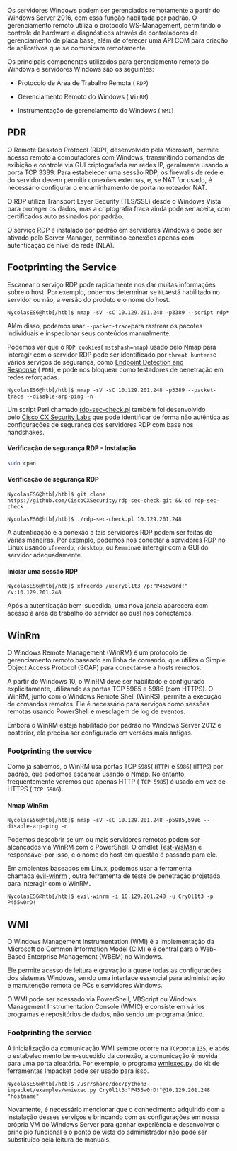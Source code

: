 Os servidores Windows podem ser gerenciados remotamente a partir do Windows Server 2016, com essa função habilitada por padrão. O gerenciamento remoto utiliza o protocolo WS-Management, permitindo o controle de hardware e diagnósticos através de controladores de gerenciamento de placa base, além de oferecer uma API COM para criação de aplicativos que se comunicam remotamente.

Os principais componentes utilizados para gerenciamento remoto do Windows e servidores Windows são os seguintes:

- Protocolo de Área de Trabalho Remota ( `RDP`)
    
- Gerenciamento Remoto do Windows ( `WinRM`)
    
- Instrumentação de gerenciamento do Windows ( `WMI`)

## PDR
O Remote Desktop Protocol (RDP), desenvolvido pela Microsoft, permite acesso remoto a computadores com Windows, transmitindo comandos de exibição e controle via GUI criptografada em redes IP, geralmente usando a porta TCP 3389. Para estabelecer uma sessão RDP, os firewalls de rede e do servidor devem permitir conexões externas, e, se NAT for usado, é necessário configurar o encaminhamento de porta no roteador NAT.

O RDP utiliza Transport Layer Security (TLS/SSL) desde o Windows Vista para proteger os dados, mas a criptografia fraca ainda pode ser aceita, com certificados auto assinados por padrão.

O serviço RDP é instalado por padrão em servidores Windows e pode ser ativado pelo Server Manager, permitindo conexões apenas com autenticação de nível de rede (NLA).

## Footprinting the Service
Escanear o serviço RDP pode rapidamente nos dar muitas informações sobre o host. Por exemplo, podemos determinar se `NLA`está habilitado no servidor ou não, a versão do produto e o nome do host.

```shell-session
NycolasES6@htb[/htb]$ nmap -sV -sC 10.129.201.248 -p3389 --script rdp*
```

Além disso, podemos usar `--packet-trace`para rastrear os pacotes individuais e inspecionar seus conteúdos manualmente.

Podemos ver que o `RDP cookies`( `mstshash=nmap`) usado pelo Nmap para interagir com o servidor RDP pode ser identificado por `threat hunters`e vários serviços de segurança, como [Endpoint Detection and Response](https://en.wikipedia.org/wiki/Endpoint_detection_and_response) ( `EDR`), e pode nos bloquear como testadores de penetração em redes reforçadas.

```shell-session
NycolasES6@htb[/htb]$ nmap -sV -sC 10.129.201.248 -p3389 --packet-trace --disable-arp-ping -n
```

Um script Perl chamado [rdp-sec-check.pl](https://github.com/CiscoCXSecurity/rdp-sec-check) também foi desenvolvido pelo [Cisco CX Security Labs](https://github.com/CiscoCXSecurity) que pode identificar de forma não autêntica as configurações de segurança dos servidores RDP com base nos handshakes.

#### Verificação de segurança RDP - Instalação
```sh
sudo cpan
```

#### Verificação de segurança RDP
```shell-session
NycolasES6@htb[/htb]$ git clone https://github.com/CiscoCXSecurity/rdp-sec-check.git && cd rdp-sec-check

NycolasES6@htb[/htb]$ ./rdp-sec-check.pl 10.129.201.248
```

A autenticação e a conexão a tais servidores RDP podem ser feitas de várias maneiras. Por exemplo, podemos nos conectar a servidores RDP no Linux usando `xfreerdp`, `rdesktop`, ou `Remmina`e interagir com a GUI do servidor adequadamente.

#### Iniciar uma sessão RDP
```shell-session
NycolasES6@htb[/htb]$ xfreerdp /u:cry0l1t3 /p:"P455w0rd!" /v:10.129.201.248
```
Após a autenticação bem-sucedida, uma nova janela aparecerá com acesso à área de trabalho do servidor ao qual nos conectamos.

## WinRm
O Windows Remote Management (WinRM) é um protocolo de gerenciamento remoto baseado em linha de comando, que utiliza o Simple Object Access Protocol (SOAP) para conectar-se a hosts remotos.

A partir do Windows 10, o WinRM deve ser habilitado e configurado explicitamente, utilizando as portas TCP 5985 e 5986 (com HTTPS). O WinRM, junto com o Windows Remote Shell (WinRS), permite a execução de comandos remotos. Ele é necessário para serviços como sessões remotas usando PowerShell e mesclagem de log de eventos.

Embora o WinRM esteja habilitado por padrão no Windows Server 2012 e posterior, ele precisa ser configurado em versões mais antigas.

### Footprinting the service
Como já sabemos, o WinRM usa portas TCP `5985`( `HTTP`) e `5986`( `HTTPS`) por padrão, que podemos escanear usando o Nmap. No entanto, frequentemente veremos que apenas HTTP ( `TCP 5985`) é usado em vez de HTTPS ( `TCP 5986`).

#### Nmap WinRm
```shell-session
NycolasES6@htb[/htb]$ nmap -sV -sC 10.129.201.248 -p5985,5986 --disable-arp-ping -n
```

Podemos descobrir se um ou mais servidores remotos podem ser alcançados via WinRM com o PowerShell. O cmdlet [Test-WsMan](https://docs.microsoft.com/en-us/powershell/module/microsoft.wsman.management/test-wsman?view=powershell-7.2) é responsável por isso, e o nome do host em questão é passado para ele.

Em ambientes baseados em Linux, podemos usar a ferramenta chamada [evil-winrm](https://github.com/Hackplayers/evil-winrm) , outra ferramenta de teste de penetração projetada para interagir com o WinRM.

```shell-session
NycolasES6@htb[/htb]$ evil-winrm -i 10.129.201.248 -u Cry0l1t3 -p P455w0rD!
```

## WMI
O Windows Management Instrumentation (WMI) é a implementação da Microsoft do Common Information Model (CIM) e é central para o Web-Based Enterprise Management (WBEM) no Windows.

Ele permite acesso de leitura e gravação a quase todas as configurações dos sistemas Windows, sendo uma interface essencial para administração e manutenção remota de PCs e servidores Windows.

O WMI pode ser acessado via PowerShell, VBScript ou Windows Management Instrumentation Console (WMIC) e consiste em vários programas e repositórios de dados, não sendo um programa único.

### Footprinting the service
A inicialização da comunicação WMI sempre ocorre na `TCP`porta `135`, e após o estabelecimento bem-sucedido da conexão, a comunicação é movida para uma porta aleatória. Por exemplo, o programa [wmiexec.py](https://github.com/SecureAuthCorp/impacket/blob/master/examples/wmiexec.py) do kit de ferramentas Impacket pode ser usado para isso.

```shell-session
NycolasES6@htb[/htb]$ /usr/share/doc/python3-impacket/examples/wmiexec.py Cry0l1t3:"P455w0rD!"@10.129.201.248 "hostname"
```

Novamente, é necessário mencionar que o conhecimento adquirido com a instalação desses serviços e brincando com as configurações em nossa própria VM do Windows Server para ganhar experiência e desenvolver o princípio funcional e o ponto de vista do administrador não pode ser substituído pela leitura de manuais.






















